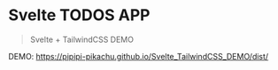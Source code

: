 # Svelte TODOS APP

> Svelte + TailwindCSS DEMO

DEMO: https://pipipi-pikachu.github.io/Svelte_TailwindCSS_DEMO/dist/